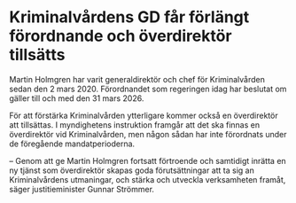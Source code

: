 # Kriminalvårdens GD får förlängt förordnande och överdirektör tillsätts

Martin Holmgren har varit generaldirektör och chef för Kriminalvården sedan den 2 mars 2020. Förordnandet som regeringen idag har beslutat om gäller till och med den 31 mars 2026.

För att förstärka Kriminalvården ytterligare kommer också en överdirektör att tillsättas. I myndighetens instruktion framgår att det ska finnas en överdirektör vid Kriminalvården, men någon sådan har inte förordnats under de föregående mandatperioderna.

– Genom att ge Martin Holmgren fortsatt förtroende och samtidigt inrätta en ny tjänst som överdirektör skapas goda förutsättningar att ta sig an Kriminalvårdens utmaningar, och stärka och utveckla verksamheten framåt, säger justitieminister Gunnar Strömmer.

